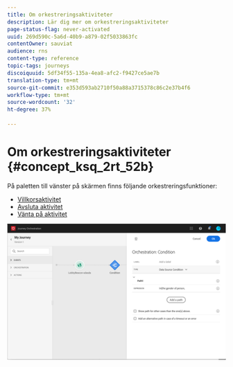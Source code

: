 ```yaml
---
title: Om orkestreringsaktiviteter
description: Lär dig mer om orkestreringsaktiviteter
page-status-flag: never-activated
uuid: 269d590c-5a6d-40b9-a879-02f5033863fc
contentOwner: sauviat
audience: rns
content-type: reference
topic-tags: journeys
discoiquuid: 5df34f55-135a-4ea8-afc2-f9427ce5ae7b
translation-type: tm+mt
source-git-commit: e353d593ab2710f50a88a3715378c86c2e37b4f6
workflow-type: tm+mt
source-wordcount: '32'
ht-degree: 37%

---
```



# Om orkestreringsaktiviteter {#concept_ksq_2rt_52b}

På paletten till vänster på skärmen finns följande orkestreringsfunktioner:

* [Villkorsaktivitet](../building-journeys/condition-activity.md)
* [Avsluta aktivitet](../building-journeys/end-activity.md)
* [Vänta på aktivitet](../building-journeys/wait-activity.md)

![](../assets/journey49.png)
